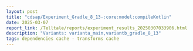 ```yaml
---
layout: post
title: "cdsap/Experiment_Gradle_8_13-:core:model:compileKotlin"
date: 2025-03-07
report_link: /Telltale/reports/experiment_results_20250307033906.html
description: "Variants: varianta_main,variantb_gradle_8_13"
tags: dependencies cache - transforms cache
---
```

